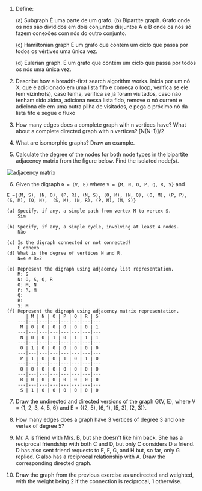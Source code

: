
1. Define:

	(a) Subgraph
		É uma parte de um grafo.
	(b) Bipartite graph.
		Grafo onde os nós são divididos em dois conjuntos disjuntos A e B onde os nós só fazem conexões com nós do outro conjunto.
	
	(c) Hamiltonian graph
		É um grafo que contém um ciclo que passa por todos os vértives uma única vez.
	
	(d) Eulerian graph.
		É um grafo que contém um ciclo que passa por todos os nós uma única vez.

2. Describe how a breadth-first search algorithm works.
	Inicia por um nó X, que é adicionado em uma lista fifo e começa o loop, verifica se ele tem vizinho(s), caso tenha, verifica se já foram visitados, caso não tenham sido aidna, adiciona nessa lista fido, remove o nó current e adiciona ele em uma outra pilha de visitados, e pega o próximo nó da lista fifo e segue o fluxo

3. How many edges does a complete graph with n vertices have? What about a complete directed graph with n vertices?
	[N(N-1)]/2

4. What are isomorphic graphs? Draw an example.

5. Calculate the degree of the nodes for both node types in the bipartite adjacency matrix from the figure below. Find the isolated node(s).

![adjacency matrix](./img/matrix01.png)

6. Given the digraph `G = (V, E)` where `V = {M, N, O, P, Q, R, S}` and 

`E ={(M, S), (N, O), (P, R), (N, S), (O, M),
	 (N, Q), (O, M), (P, P), (S, M), (O, N), 
	 (S, M), (N, R), (P, M), (M, S)}`

	(a) Specify, if any, a simple path from vertex M to vertex S.
		Sim

	(b) Specify, if any, a simple cycle, involving at least 4 nodes.
		Não

	(c) Is the digraph connected or not connected?
		É conexo
	(d) What is the degree of vertices N and R.
		N=4 e R=2

	(e) Represent the digraph using adjacency list representation.
		M: S
		N: O, S, Q, R
		O: M, N
		P: R, M
		Q:
		R:
		S: M
	(f) Represent the digraph using adjacency matrix representation.
		   | M | N | O | P | Q | R | S 
		---|---|---|---|---|---|---|---
		 M | 0 | 0 | 0 | 0 | 0 | 0 | 1
		---|---|---|---|---|---|---|---
		 N | 0 | 0 | 1 | 0 | 1 | 1 | 1
		---|---|---|---|---|---|---|---
		 O | 1 | 0 | 0 | 0 | 0 | 0 | 0
		---|---|---|---|---|---|---|---
		 P | 1 | 0 | 0 | 1 | 0 | 1 | 0
		---|---|---|---|---|---|---|---
		 Q | 0 | 0 | 0 | 0 | 0 | 0 | 0
		---|---|---|---|---|---|---|---
		 R | 0 | 0 | 0 | 0 | 0 | 0 | 0
		---|---|---|---|---|---|---|---
		 S | 1 | 0 | 0 | 0 | 0 | 0 | 0

7. Draw the undirected and directed versions of the graph G(V, E), where V = {1, 2, 3, 4, 5, 6} and E = {(2, 5), (6, 1), (5, 3), (2, 3)}.

8. How many edges does a graph have 3 vertices of degree 3 and one vertex of degree 5?

9. Mr. A is friend with Mrs. B, but she doesn't like him back. She has a reciprocal friendship with both C and D, but only C considers D a friend. D has also sent friend requests to E, F, G, and H but, so far, only G replied. G also has a reciprocal relationship with A. Draw the corresponding directed graph.

10. Draw the graph from the previous exercise as undirected and weighted, with the weight being 2 if the connection is reciprocal, 1 otherwise.

